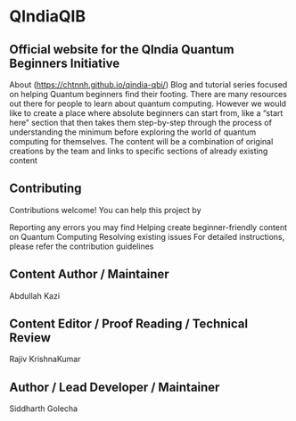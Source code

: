 # QIndiaQIB
## Official website for the QIndia Quantum Beginners Initiative
About (https://chtnnh.github.io/qindia-qbi/)
Blog and tutorial series focused on helping Quantum beginners find their footing. There are many resources out there for people to learn about quantum computing. However we would like to create a place where absolute beginners can start from, like a “start here” section that then takes them step-by-step through the process of understanding the minimum before exploring the world of quantum computing for themselves. The content will be a combination of original creations by the team and links to specific sections of already existing content

## Contributing
Contributions welcome!
You can help this project by

Reporting any errors you may find
Helping create beginner-friendly content on Quantum Computing
Resolving existing issues
For detailed instructions, please refer the contribution guidelines

## Content Author / Maintainer
Abdullah Kazi

## Content Editor / Proof Reading / Technical Review
Rajiv KrishnaKumar

## Author / Lead Developer / Maintainer
Siddharth Golecha
